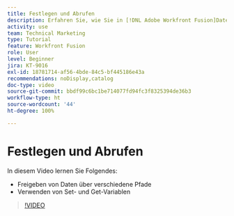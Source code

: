 ```yaml
---
title: Festlegen und Abrufen
description: Erfahren Sie, wie Sie in [!DNL Adobe Workfront Fusion]Daten zwischen verschiedenen Pfaden freigeben und Variablen festlegen und abrufen können.
activity: use
team: Technical Marketing
type: Tutorial
feature: Workfront Fusion
role: User
level: Beginner
jira: KT-9016
exl-id: 18781714-af56-4bde-84c5-bf445186e43a
recommendations: noDisplay,catalog
doc-type: video
source-git-commit: bbdf99c6bc1be714077fd94fc3f8325394de36b3
workflow-type: ht
source-wordcount: '44'
ht-degree: 100%

---
```


# Festlegen und Abrufen

In diesem Video lernen Sie Folgendes:

* Freigeben von Daten über verschiedene Pfade
* Verwenden von Set- und Get-Variablen

>[!VIDEO](https://video.tv.adobe.com/v/335275/?quality=12&learn=on&enablevpops=1)

